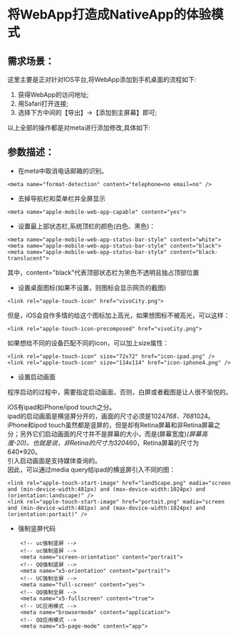 将WebApp打造成NativeApp的体验模式
===============

## 需求场景： 

这里主要是正对针对IOS平台,将WebApp添加到手机桌面的流程如下:  

1. 获得WebApp的访问地址;
2. 用Safari打开连接;
3. 选择下方中间的【导出】->【添加到主屏幕】即可;


以上全部的操作都是对meta进行添加修改,具体如下:


## 参数描述： 

- 在meta中取消电话邮箱的识别。

```
<meta name="format-detection" content="telephone=no email=no" />
```

- 去掉导航栏和菜单栏并全屏显示

```
<meta name="apple-mobile-web-app-capable" content="yes">
``` 

- 设置最上部状态栏,系统顶栏的颜色(白色、黑色)：

```
<meta name="apple-mobile-web-app-status-bar-style" content="white">
<meta name="apple-mobile-web-app-status-bar-style" content="black">
<meta name="apple-mobile-web-app-status-bar-style" content="black-translucent">

```
其中，content="black"代表顶部状态栏为黑色不透明且独占顶部位置

- 设置桌面图标(如果不设置，则图标会显示网页的截图)


```
<link rel="apple-touch-icon" href="vivoCity.png">
```

但是，iOS会自作多情的给这个图标加上高光，如果想图标不被高光，可以这样：
```
<link rel="apple-touch-icon-precomposed" href="vivoCity.png">
```
如果想给不同的设备匹配不同的icon，可以加上size属性：

```
<link rel="apple-touch-icon" size="72x72" href="icon-ipad.png" />
<link rel="apple-touch-icon" size="114x114" href="icon-iphone4.png" />
```

- 设置启动画面

程序启动的过程中，需要指定启动画面，否则，白屏或者截图是让人很不愉悦的。

iOS有ipad和iPhone/ipod touch之分。  
ipad的启动画面是横竖屏分开的，画面的尺寸必须是1024*768、768*1024。  
iPhone和ipod touch虽然都是竖屏的，但是却有Retina屏幕和非Retina屏幕之分；另外它们启动画面的尺寸并不是屏幕的大小，而是(屏幕宽度)*(屏幕高度-20)。也就是说，非Retina的尺寸为320*460，Retina屏幕的尺寸为640*920。  
引入启动画面是支持媒体查询的。  
因此，可以通过media query给ipad的横竖屏引入不同的图：  

```
<link rel="apple-touch-start-image" href="landScape.png" madia="screen and (min-device-width:481px) and (max-device-width:1024px) and (orientation:landscape)" />
<link rel="apple-touch-start-image" href="portait.png" madia="screen and (min-device-width:481px) and (max-device-width:1024px) and (orientation:portait)" />

```





- 强制竖屏代码


```
	<!-- uc强制竖屏 -->
	<!-- uc强制竖屏 -->
	<meta name="screen-orientation" content="portrait">
	<!-- QQ强制竖屏 -->
	<meta name="x5-orientation" content="portrait">
	<!-- UC强制全屏 -->
	<meta name="full-screen" content="yes">
	<!-- QQ强制全屏 -->
	<meta name="x5-fullscreen" content="true">
	<!-- UC应用模式 -->
	<meta name="browsermode" content="application">
	<!-- QQ应用模式 -->
	<meta name="x5-page-mode" content="app">
```



